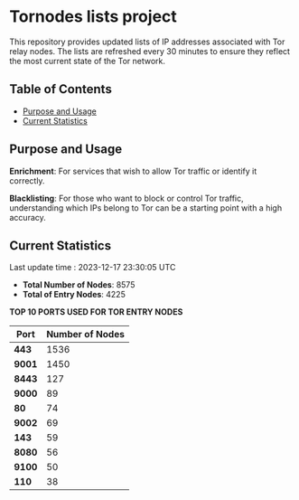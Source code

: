 # Tornodes lists project

This repository provides updated lists of IP addresses associated with Tor relay nodes. The lists are refreshed every 30 minutes to ensure they reflect the most current state of the Tor network.

## Table of Contents

- [Purpose and Usage](#purpose-and-usage)
- [Current Statistics](#current-statistics)


## Purpose and Usage

**Enrichment**: For services that wish to allow Tor traffic or identify it correctly.

**Blacklisting**: For those who want to block or control Tor traffic, understanding which IPs belong to Tor can be a starting point with a high accuracy.

## Current Statistics

Last update time : 2023-12-17 23:30:05 UTC

- **Total Number of Nodes**: 8575
- **Total of Entry Nodes**: 4225

**TOP 10 PORTS USED FOR TOR ENTRY NODES**

| **Port** | **Number of Nodes** |
|------|-----------------|
| **443**   | 1536  |
| **9001**   | 1450  |
| **8443**   | 127  |
| **9000**   | 89  |
| **80**   | 74  |
| **9002**   | 69  |
| **143**   | 59  |
| **8080**   | 56  |
| **9100**   | 50  |
| **110**   | 38  |

